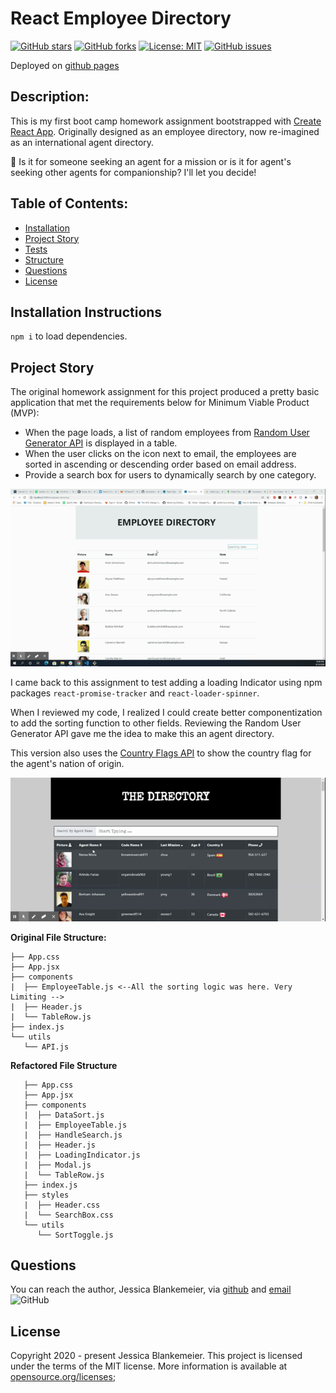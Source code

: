 # React Employee Directory

[![GitHub stars](https://img.shields.io/github/stars/jessicablank/employee-directory)](https://github.com/jessicablank/employee-directory/stargazers)
[![GitHub forks](https://img.shields.io/github/forks/jessicablank/employee-directory)](https://github.com/jessicablank/employee-directory/network)
[![License: MIT](https://img.shields.io/badge/License-MIT-yellow.svg)](https://opensource.org/licenses/MIT)
[![GitHub issues](https://img.shields.io/github/issues/jessicablank/employee-directory)](https://github.com/jessicablank/employee-directory/issues)

Deployed on [github pages](https://jessicablank.github.io/employee-directory/)

## Description:  
This is my first boot camp homework assignment bootstrapped with [Create React App](https://github.com/facebook/create-react-app). Originally designed as an employee directory, now re-imagined as an international agent directory. 

:information_desk_person: Is it for someone seeking an agent for a mission or is it for agent's seeking other agents for companionship? I'll let you decide! 

## Table of Contents:
* [Installation](#installation-instructions)
* [Project Story](#project-story)
* [Tests](#tests)
* [Structure](/componentStructure.md)
* [Questions](#questions)
* [License](#license-info)

## Installation Instructions

`npm i` to load dependencies. 

## Project Story
The original homework assignment for this project produced a pretty basic application that met the requirements below for Minimum Viable Product (MVP):

* When the page loads, a list of random employees from [Random User Generator API](https://randomuser.me/) is displayed in a table. 
* When the user clicks on the icon next to email, the employees are sorted in ascending or descending order based on email address. 
* Provide a search box for users to dynamically search by one category. 

![demonstration gif](https://github.com/jessicablank/employee-directory/blob/master/assets/homepageGIF.gif)


 I came back to this assignment to test adding a loading Indicator using npm packages `react-promise-tracker` and `react-loader-spinner`. 

 When I reviewed my code, I realized I could create better componentization to add the sorting function to other fields. Reviewing the Random User Generator API gave me the idea to make this an agent directory. 

 This version also uses the [Country Flags API](https://www.countryflags.io/) to show the country flag for the agent's nation of origin. 

![demonstration gif](https://github.com/jessicablank/employee-directory/blob/master/assets/directoryGIF.gif)


**Original File Structure:**
```
├── App.css
├── App.jsx
├── components
|  ├── EmployeeTable.js <--All the sorting logic was here. Very Limiting -->
|  ├── Header.js
|  └── TableRow.js
├── index.js
└── utils
   └── API.js
```
**Refactored File Structure**

```
   ├── App.css
   ├── App.jsx
   ├── components
   |  ├── DataSort.js
   |  ├── EmployeeTable.js
   |  ├── HandleSearch.js
   |  ├── Header.js
   |  ├── LoadingIndicator.js
   |  ├── Modal.js
   |  └── TableRow.js
   ├── index.js
   ├── styles
   |  ├── Header.css
   |  └── SearchBox.css
   └── utils
      └── SortToggle.js
```
## Questions
You can reach the author, Jessica Blankemeier, via [github](http://github.com/jessicablank) and [email](mailto:jessicablankemeier@gmail.com)
![GitHub](https://img.shields.io/github/followers/jessicablank?label=follow&style=social)

## License
Copyright 2020 - present Jessica Blankemeier.
This project is licensed under the terms of the MIT license. 
More information is available at [opensource.org/licenses](https://opensource.org/licenses/MIT);



